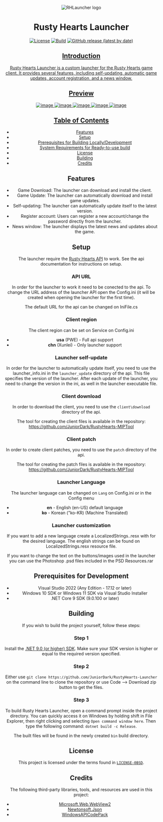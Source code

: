<div align="center">

![RHLauncher logo](rhlauncher.png)

# Rusty Hearts Launcher
[![License](https://img.shields.io/github/license/JuniorDark/RustyHearts-Launcher?color=green)](LICENSE)
[![Build](https://github.com/JuniorDark/RustyHearts-Launcher/actions/workflows/build.yml/badge.svg)](https://github.com/JuniorDark/RustyHearts-Launcher/actions/workflows/build.yml)
[![GitHub release (latest by date)](https://img.shields.io/github/v/release/JuniorDark/RustyHearts-Launcher)](https://github.com/JuniorDark/RustyHearts-Launcher/releases/latest) <a href="https://github.com/JuniorDark/RustyHearts-Launcher/releases">
 
## Introduction
Rusty Hearts Launcher is a custom launcher for the Rusty Hearts game client. It provides several features, including self-updating, automatic game updates, account registration, and a news window.

## Preview
![image](screenshoots/preview-01.png)
![image](screenshoots/preview-02.png)
![image](screenshoots/preview-03.png)
![image](screenshoots/preview-04.png)
![image](screenshoots/preview-ko.png)

## Table of Contents
* [Features](#features)
* [Setup](#setup)
* [Prerequisites for Building Locally/Development](#prerequisites-for-building-locallydevelopment)
* [System Requirements for Ready-to-use build](#system-requirements-for-ready-to-use-build)
* [License](#license)
* [Building](#building)
* [Credits](#credits)

## Features
* Game Download: The launcher can download and install the client.
* Game Update: The launcher can automatically download and install game updates.
* Self-updating: The launcher can automatically update itself to the latest version.
* Register account: Users can register a new account/change the password directly from the launcher.
* News window: The launcher displays the latest news and updates about the game.

## Setup
The launcher require the [Rusty Hearts API](https://github.com/JuniorDark/RustyHearts-API) to work. See the api documentation for instructions on setup.

### API URL
In order for the launcher to work it need to be conected to the api. To change the URL address of the launcher API open the Config.ini (it will be created when opening the launcher for the first time).

The default URL for the api can be changed on IniFile.cs

### Client region
The client region can be set on Service on Config.ini 

* **usa** (PWE) - Full api support
* **chn** (Xunlei) - Only launcher support

### Launcher self-update
In order for the launcher to automatically update itself, you need to use the launcher_info.ini in the `launcher_update` directory of the api. This file specifies the version of the launcher. After each update of the launcher, you need to change the version in the ini, as well in the launcher executable file.

### Client download
In order to download the client, you need to use the `client\download` directory of the api.

The tool for creating the client files is available in the repository: https://github.com/JuniorDark/RustyHearts-MIPTool

### Client patch
In order to create client patches, you need to use the `patch` directory of the api.

The tool for creating the patch files is available in the repository: https://github.com/JuniorDark/RustyHearts-MIPTool

### Launcher Language
The launcher language can be changed on `Lang` on Config.ini or in the Config menu

* **en** - English (en-US) default language
* **ko** - Korean ("ko-KR) (Machine Translated)

### Launcher customization
If you want to add a new language create a LocalizedStrings.<language>.resx with for the desired language. The english strings can be found on LocalizedStrings.resx resource file.

If you want to change the text on the buttons/images used in the launcher you can use the Photoshop .psd files included in the PSD Resources.rar

## Prerequisites for Development
* Visual Studio 2022 (Any Edition - 17.12 or later)
* Windows 10 SDK or Windows 11 SDK via Visual Studio Installer
* .NET Core 9 SDK (9.0.100 or later)

## Building

If you wish to build the project yourself, follow these steps:

### Step 1

Install the [.NET 9.0 (or higher) SDK](https://dotnet.microsoft.com/download/dotnet/9.0).
Make sure your SDK version is higher or equal to the required version specified. 

### Step 2

Either use `git clone https://github.com/JuniorDark/RustyHearts-Launcher` on the command line to clone the repository or use Code --> Download zip button to get the files.

### Step 3

To build Rusty Hearts Launcher, open a command prompt inside the project directory.
You can quickly access it on Windows by holding shift in File Explorer, then right clicking and selecting `Open command window here`.
Then type the following command: `dotnet build -c Release`.
 
The built files will be found in the newly created `bin` build directory.

## License
This project is licensed under the terms found in [`LICENSE-0BSD`](LICENSE).

## Credits
The following third-party libraries, tools, and resources are used in this project:
* [Microsoft.Web.WebView2](https://www.nuget.org/packages/Microsoft.Web.WebView2)
* [Newtonsoft.Json](https://www.nuget.org/packages/Newtonsoft.Json)
* [WindowsAPICodePack](https://www.nuget.org/packages/WindowsAPICodePack)
